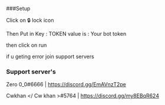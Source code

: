 ###Setup 

Click on 🔒 lock icon
 
Then Put in Key : TOKEN
value is : Your bot token

then click on run

if u geting error join support servers 

### Support server's 

Zero 0_0#6666 |  https://discord.gg/EmAVnzT2pe

Cwkhan </ Cw khan >#5764 | 
https://discord.gg/my8EBqR624